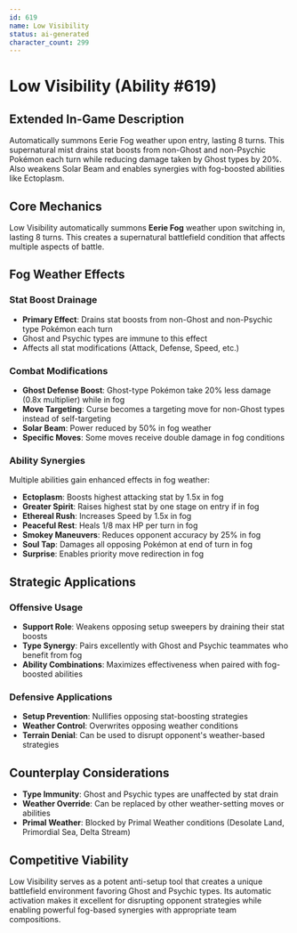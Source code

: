 ```yaml
---
id: 619
name: Low Visibility
status: ai-generated
character_count: 299
---
```


# Low Visibility (Ability #619)

## Extended In-Game Description
Automatically summons Eerie Fog weather upon entry, lasting 8 turns. This supernatural mist drains stat boosts from non-Ghost and non-Psychic Pokémon each turn while reducing damage taken by Ghost types by 20%. Also weakens Solar Beam and enables synergies with fog-boosted abilities like Ectoplasm.

## Core Mechanics
Low Visibility automatically summons **Eerie Fog** weather upon switching in, lasting 8 turns. This creates a supernatural battlefield condition that affects multiple aspects of battle.

## Fog Weather Effects

### Stat Boost Drainage
- **Primary Effect**: Drains stat boosts from non-Ghost and non-Psychic type Pokémon each turn
- Ghost and Psychic types are immune to this effect
- Affects all stat modifications (Attack, Defense, Speed, etc.)

### Combat Modifications
- **Ghost Defense Boost**: Ghost-type Pokémon take 20% less damage (0.8x multiplier) while in fog
- **Move Targeting**: Curse becomes a targeting move for non-Ghost types instead of self-targeting
- **Solar Beam**: Power reduced by 50% in fog weather
- **Specific Moves**: Some moves receive double damage in fog conditions

### Ability Synergies
Multiple abilities gain enhanced effects in fog weather:
- **Ectoplasm**: Boosts highest attacking stat by 1.5x in fog
- **Greater Spirit**: Raises highest stat by one stage on entry if in fog
- **Ethereal Rush**: Increases Speed by 1.5x in fog
- **Peaceful Rest**: Heals 1/8 max HP per turn in fog
- **Smokey Maneuvers**: Reduces opponent accuracy by 25% in fog
- **Soul Tap**: Damages all opposing Pokémon at end of turn in fog
- **Surprise**: Enables priority move redirection in fog

## Strategic Applications

### Offensive Usage
- **Support Role**: Weakens opposing setup sweepers by draining their stat boosts
- **Type Synergy**: Pairs excellently with Ghost and Psychic teammates who benefit from fog
- **Ability Combinations**: Maximizes effectiveness when paired with fog-boosted abilities

### Defensive Applications
- **Setup Prevention**: Nullifies opposing stat-boosting strategies
- **Weather Control**: Overwrites opposing weather conditions
- **Terrain Denial**: Can be used to disrupt opponent's weather-based strategies

## Counterplay Considerations
- **Type Immunity**: Ghost and Psychic types are unaffected by stat drain
- **Weather Override**: Can be replaced by other weather-setting moves or abilities
- **Primal Weather**: Blocked by Primal Weather conditions (Desolate Land, Primordial Sea, Delta Stream)

## Competitive Viability
Low Visibility serves as a potent anti-setup tool that creates a unique battlefield environment favoring Ghost and Psychic types. Its automatic activation makes it excellent for disrupting opponent strategies while enabling powerful fog-based synergies with appropriate team compositions.